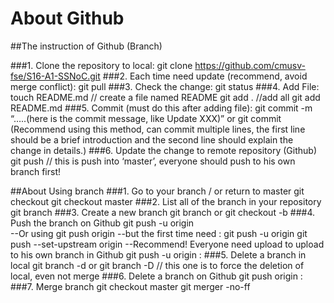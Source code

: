 # About Github
##The instruction of Github (Branch)

###1. Clone the repository to local:
	git clone https://github.com/cmusv-fse/S16-A1-SSNoC.git
###2. Each time need update (recommend, avoid merge conflict):
	git pull
###3. Check the change:
	git status
###4. Add File:
	touch README.md // create a file named README
	git add . //add all
	git add README.md
###5. Commit (must do this after adding file):
	git commit -m “…..(here is the commit message, like Update XXX)”
	or git commit           
	(Recommend using this method, can commit multiple lines, the first line should be a brief introduction and the second line should explain the change in details.)
###6. Update the change to remote repository (Github)
	git push    // this is push into ‘master’, everyone should push to his own branch first!

##About Using branch
###1. Go to your branch / or return to master
	git checkout <branch-name> 
	git checkout master
###2. List all of the branch in your repository
	git branch
###3. Create a new branch
	git branch <branch-name> or git checkout -b <branch-name>
###4. Push the branch on Github
	git push -u origin <branch-name>    
	--Or using 
	git push origin 
	--but the first time need :
	git push -u origin
	git push --set-upstream origin <branch-name> 
	--Recommend! Everyone need upload to upload to his own branch in Github
	git push -u origin <local-branch name>:<remote-branch name>
###5. Delete a branch in local
	git branch -d <branch-name> 
	or 
	git branch -D <branch-name> 
	// this one is to force the deletion of local, even not merge
###6. Delete a branch on Github
	git push origin :<branch-name>
###7. Merge branch
	git checkout master
	git merger -no-ff <branch-name>